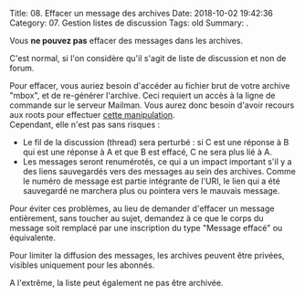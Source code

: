 Title: 08. Effacer un message des archives 
Date: 2018-10-02 19:42:36
Category: 07. Gestion listes de discussion
Tags: old
Summary:  . 

Vous **ne pouvez pas** effacer des messages dans les archives.

C'est normal, si l'on considère qu'il s'agit de liste de discussion et non de forum. 

Pour effacer, vous auriez besoin d'accéder au fichier brut de votre archive "mbox", et de re-générer l'archive. Ceci requiert un accès à la ligne de commande sur le serveur Mailman.
Vous aurez donc besoin d'avoir recours aux roots pour effectuer [cette manipulation](http://wiki.list.org/pages/viewpage.action?pageId=4030681).  
Cependant, elle n'est pas sans risques :

-  Le fil de la discussion (thread) sera perturbé : si C est une réponse à B qui est une réponse à A et que B est effacé, C ne sera plus lié à A.
-  Les messages seront renumérotés, ce qui a un impact important s'il y a des liens sauvegardés vers des messages au sein des archives. Comme le numéro de message est partie intégrante de l'URI, le lien qui a été sauvegardé ne marchera plus ou pointera vers le mauvais message.

Pour éviter ces problèmes, au lieu de demander d'effacer un message entièrement, sans toucher au sujet, demandez à ce que le corps du message soit remplacé par une inscription du type "Message effacé" ou équivalente.


Pour limiter la diffusion des messages, les archives peuvent être privées, visibles uniquement pour les abonnés.

A l'extrême, la liste peut également ne pas être archivée.